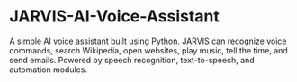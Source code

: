 # JARVIS-AI-Voice-Assistant
A simple AI voice assistant built using Python. JARVIS can recognize voice commands, search Wikipedia, open websites, play music, tell the time, and send emails. Powered by speech recognition, text-to-speech, and automation modules.
